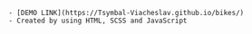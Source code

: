     - [DEMO LINK](https://Tsymbal-Viacheslav.github.io/bikes/)
    - Created by using HTML, SCSS and JavaScript
